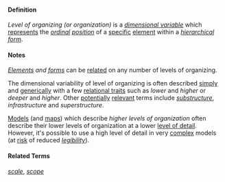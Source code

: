 #### Definition

*Level of organizing (or organization)* is a *[dimensional variable](https://github.com/gcassel/Modular-Organization-Terminology/blob/master/compound-terms/dimensional-variable.md)* which [represents](https://github.com/gcassel/Modular-Organization-Terminology/blob/master/terms/represent.md) the *[ordinal](https://github.com/gcassel/Modular-Organization-Terminology/blob/master/terms/order.md) [position](https://github.com/gcassel/Modular-Organization-Terminology/blob/master/terms/position.md)* of a [specific](https://github.com/gcassel/Modular-Organization-Terminology/blob/master/terms/specific.md) [element](https://github.com/gcassel/Modular-Organization-Terminology/blob/master/terms/element.md) within a *[hierarchical](https://github.com/gcassel/Modular-Organization-Terminology/blob/master/terms/hierarchy.md) [form](https://github.com/gcassel/Modular-Organization-Terminology/blob/master/terms/form.md)*.

#### Notes

*[Elements](https://github.com/gcassel/Modular-Organization-Terminology/blob/master/terms/element.md) and [forms](https://github.com/gcassel/Modular-Organization-Terminology/blob/master/terms/form.md)* can be [related](https://github.com/gcassel/Modular-Organization-Terminology/blob/master/terms/relate.md) on any number of levels of organizing.
		
The dimensional variability of level of organizing is often described [simply](https://github.com/gcassel/Modular-Organization-Terminology/blob/master/terms/simplicity.md) and [generically](https://github.com/gcassel/Modular-Organization-Terminology/blob/master/terms/generic.md) with a few [relational traits](https://github.com/gcassel/Modular-Organization-Terminology/blob/master/compound-terms/relational-trait.md) such as *lower* and *higher* or *deeper* and *higher*.   Other [potentially](https://github.com/gcassel/Modular-Organization-Terminology/blob/master/terms/potential.md) [relevant](https://github.com/gcassel/Modular-Organization-Terminology/blob/master/terms/relevance.md) terms include *[substructure](https://github.com/gcassel/Modular-Organization-Terminology/blob/master/terms/substructure.md)*, *infrastructure* and *superstructure*.
		
[Models](https://github.com/gcassel/Modular-Organization-Terminology/blob/master/terms/model.md) (and [maps](https://github.com/gcassel/Modular-Organization-Terminology/blob/master/terms/map.md)) which describe *higher levels of organization* often describe their lower levels of organization at a lower [level of detail](https://github.com/gcassel/Modular-Organization-Terminology/blob/master/compound-terms/level-of-detail.md).  However, it's possible to use a high level of detail in very [complex](https://github.com/gcassel/Modular-Organization-Terminology/blob/master/terms/complex.md) models (at [risk](https://github.com/gcassel/Modular-Organization-Terminology/blob/master/terms/risk.md) of reduced *[legibility](https://github.com/gcassel/Modular-Organization-Terminology/blob/master/terms/legible.md)*).
		
#### Related Terms

*[scale](https://github.com/gcassel/Modular-Organization-Terminology/blob/master/terms/scale.md)*, *[scope](https://github.com/gcassel/Modular-Organization-Terminology/blob/master/terms/scope.md)*
